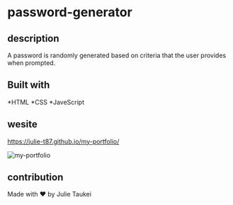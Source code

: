# password-generator

## description
A password is randomly generated based on criteria that the user provides when prompted. 



## Built with 
*HTML
*CSS
*JaveScript

## wesite
https://julie-t87.github.io/my-portfolio/

![my-portfolio](https://user-images.githubusercontent.com/94236932/152697338-2ace9658-e0c8-45ec-81b3-8a12f677854d.png)




## contribution
Made with ❤️️ by Julie Taukei